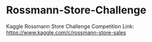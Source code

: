 # Rossmann-Store-Challenge
Kaggle Rossmann Store Challenge
Competition Link: https://www.kaggle.com/c/rossmann-store-sales


